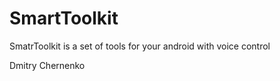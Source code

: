 # SmartToolkit
SmatrToolkit is a set of tools for your android with voice control

 Dmitry Chernenko
